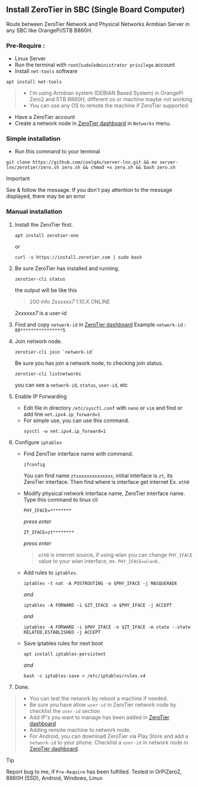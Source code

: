 ## Install ZeroTier in SBC (Single Board Computer)

Route between ZeroTier Network and Physical Networks Armbian Server in any SBC like OrangePi/STB B860H.

### Pre-Require :
- Linux Server
- Run the terminal with `root`/`sudo`/`administrator privilege` account 
- Install `net-tools` software
```
apt install net-tools
```
> - I'm using Armbian system (DEBIAN Based System) in OrangePi Zero2 and STB B860H, different os or machine maybe not working
> - You can use any OS to remote the machine if ZeroTier supported
- Have a ZeroTier account
- Create a network node in [ZeroTier dashboard](https://my.zerotier.com/) in `Networks` menu.
### Simple installation
- Run this command to your terminal
```
git clone https://github.com/coolq4s/server-lnx.git && mv server-lnx/zerotier/zero.sh zero.sh && chmod +x zero.sh && bash zero.sh
```
> [!IMPORTANT]
> See & follow the message. If you don't pay attention to the message displayed, there may be an error

### Manual installation

1. Install the ZeroTier first.
   ```
   apt install zerotier-one
   ```
   or
   ```
   curl -s https://install.zerotier.com | sudo bash
   ```
2. Be sure ZeroTier has installed and running.
   ```
   zerotier-cli status
   ```
   the output will be like this
   > 200 info *2xxxxxx7* 1.10.X ONLINE

   *2xxxxxx7* is a user-id
3. Find and copy `network-id` in [ZeroTier dashboard](https://my.zerotier.com/)
   Example `network-id` : `88****************5`
4. Join network node.
   ```
   zerotier-cli join `network-id`
   ```
   Be sure you has join a network node, to checking join status.
   ```
   zerotier-cli listnetworks
   ```
   you can see a `network-id`, `status`, `user-id`, etc

5. Enable IP Forwarding
   - Edit file in directory `/etc/sysctl.conf` with `nano` or `vim` and find or add line `net.ipv4.ip_forward=1`
   - For simple use, you can use this command.
     ```
     sysctl -w net.ipv4.ip_forward=1
     ```

6. Configure `iptables`
   - Find ZeroTier interface name with command.
     ```
     ifconfig
     ```
     You can find name `ztxxxxxxxxxxxxxx`, initial interface is `zt`, its ZeroTier interface. Then find where is interface get internet Ex. `eth0`
   - Modify physical network interface name, ZeroTier interface name. Type this command to linux cli
     ```
     PHY_IFACE=********
     ```
     _press enter_
     ```
     ZT_IFACE=zt********
     ```
     _press enter_
     
     > `eth0` is internet source, if using wlan you can change `PHY_IFACE` value to your wlan interface, ex. `PHY_IFACE=wlan0`..
   - Add rules to `iptables`.
     ```
     iptables -t nat -A POSTROUTING -o $PHY_IFACE -j MASQUERADE
     ```
     _and_
     ```
     iptables -A FORWARD -i $ZT_IFACE -o $PHY_IFACE -j ACCEPT
     ```
     _and_
     ```
     iptables -A FORWARD -i $PHY_IFACE -o $ZT_IFACE -m state --state RELATED,ESTABLISHED -j ACCEPT
     ```

   - Save iptables rules for next boot
     ```
     apt install iptables-persistent
     ```
     _and_
     ```
     bash -c iptables-save > /etc/iptables/rules.v4
     ```
7. Done.


> - You can test the network by reboot a machine if needed.
> - Be sure you have allow `user-id` in ZeroTier network node by checklist the `user-id` section
> - Add IP's you want to manage has been added in [ZeroTier dashboard](https://my.zerotier.com/)
> - Adding remote machine to network node.
> - For Android, you can download ZeroTier via Play Store and add a `network-id` to your phone. Checklist a `user-id` in network node in [ZeroTier dashboard](https://my.zerotier.com/).


> [!TIP]
> Report bug to me, if `Pre-Require` has been fulfilled.
> Tested in OrPiZero2, B860H (SSD), Android, Windows, Linux
